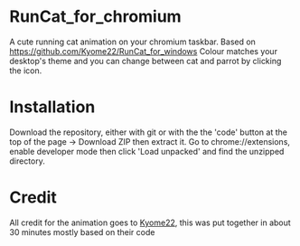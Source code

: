 # RunCat_for_chromium

A cute running cat animation on your chromium taskbar. Based on https://github.com/Kyome22/RunCat_for_windows
Colour matches your desktop's theme and you can change between cat and parrot by clicking the icon.

# Installation

Download the repository, either with git or with the the 'code' button at the top of the page -> Download ZIP then extract it.
Go to chrome://extensions, enable developer mode then click 'Load unpacked' and find the unzipped directory.

# Credit

All credit for the animation goes to [Kyome22](https://github.com/Kyome22),
this was put together in about 30 minutes mostly based on their code

